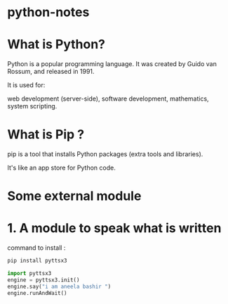 # python-notes

#     What is Python? 
Python is a popular programming language. It was created by Guido van Rossum, and released in 1991.

It is used for:

web development (server-side),
software development,
mathematics,
system scripting.

# What is Pip ? 

pip is a tool that installs Python packages (extra tools and libraries).

It's like an app store for Python code.

# Some external module 
# 1.  A module to speak what is written 
command to install : 

```py 
pip install pyttsx3
```

```py
import pyttsx3
engine = pyttsx3.init()
engine.say("i am aneela bashir ")
engine.runAndWait()
```




